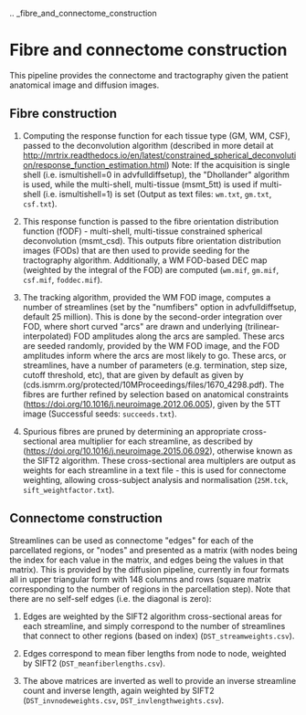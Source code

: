 .. _fibre_and_connectome_construction

# Fibre and connectome construction

This pipeline provides the connectome and tractography given the patient anatomical image and diffusion images.

## Fibre construction

  1) Computing the response function for each tissue type (GM, WM, CSF), passed to the deconvolution algorithm (described in more detail at http://mrtrix.readthedocs.io/en/latest/constrained_spherical_deconvolution/response_function_estimation.html) Note: If the acquisition is single shell (i.e. ismultishell=0 in advfulldiffsetup), the "Dhollander" algorithm is used, while the multi-shell, multi-tissue (msmt_5tt) is used if multi-shell (i.e. ismultishell=1) is set (Output as text files: `wm.txt`, `gm.txt`, `csf.txt`).

  2) This response function is passed to the fibre orientation distribution function (fODF) -  multi-shell, multi-tissue constrained spherical deconvolution (msmt_csd). This outputs fibre orientation distribution images (FODs) that are then used to provide seeding for the tractography algorithm. Additionally, a WM FOD-based DEC map (weighted by the integral of the FOD) are computed (`wm.mif`, `gm.mif`, `csf.mif`, `foddec.mif`).

  3) The tracking algorithm, provided the WM FOD image, computes a number of streamlines (set by the "numfibers" option in advfulldiffsetup, default 25 million). This is done by the second-order integration over FOD, where short curved "arcs" are drawn and underlying (trilinear-interpolated) FOD amplitudes along the arcs are sampled. These arcs are seeded randomly, provided by the WM FOD image, and the FOD amplitudes inform where the arcs are most likely to go. These arcs, or streamlines, have a number of parameters (e.g. termination, step size, cutoff threshold, etc), that are given by default as given by (cds.ismrm.org/protected/10MProceedings/files/1670_4298.pdf). The fibres are further refined by selection based on anatomical constraints (https://doi.org/10.1016/j.neuroimage.2012.06.005), given by the 5TT image (Successful seeds: `succeeds.txt`).

  4) Spurious fibres are pruned by determining an appropriate cross-sectional area multiplier for each streamline, as described by (https://doi.org/10.1016/j.neuroimage.2015.06.092), otherwise known as the SIFT2 algorithm. These cross-sectional area multiplers are output as weights for each streamline in a text file - this is used for connectome weighting, allowing cross-subject analysis and normalisation (`25M.tck`, `sift_weightfactor.txt`).


## Connectome construction

Streamlines can be used as connectome "edges" for each of the parcellated regions, or "nodes" and presented as a matrix (with nodes being the index for each value in the matrix, and edges being the values in that matrix). This is provided by the diffusion pipeline, currently in four formats all in upper triangular form with 148 columns and rows (square matrix corresponding to the number of regions in the parcellation step). Note that there are no self-self edges (i.e. the diagonal is zero):

  1) Edges are weighted by the SIFT2 algorithm cross-sectional areas for each streamline, and simply correspond to the number of streamlines that connect to other regions (based on index) (`DST_streamweights.csv`).

  2) Edges correspond to mean fiber lengths from node to node, weighted by SIFT2 (`DST_meanfiberlengths.csv`).

  3) The above matrices are inverted as well to provide an inverse streamline count and inverse length, again weighted by SIFT2 (`DST_invnodeweights.csv`, `DST_invlengthweights.csv`).


